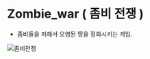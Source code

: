 # Zombie_war ( 좀비 전쟁 )

- 좀비들을 피해서 오염된 땅을 정화시키는 게임.

![좀비전쟁](https://user-images.githubusercontent.com/49144667/91441712-a8f68000-e8ab-11ea-9b84-703e6ba9bff4.png)
